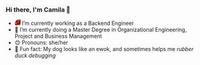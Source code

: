 <!--
**cbisio/cbisio** is a ✨ _special_ ✨ repository because its `README.md` (this file) appears on your GitHub profile.

Here are some ideas to get you started:

- 🔭 I’m currently working on ...
- 🌱 I’m currently doing a Master Degree in Organizational Engineering, Project and Business Management
- 👯 I’m looking to collaborate on ...
- 🤔 I’m looking for help with ...
- 💬 Ask me about ...
- 📫 How to reach me: camibisiob@hotmail.com
- 😄 Pronouns: she/her
- ⚡ Fun fact: ...
-->


### Hi there, I'm Camila 👋

- <img height="15" src="https://raw.githubusercontent.com/github/explore/80688e429a7d4ef2fca1e82350fe8e3517d3494d/topics/ruby/ruby.png">     I’m currently working as a Backend Engineer     
- 🌱 I’m currently doing a Master Degree in Organizational Engineering, Project and Business Management
- 😊 Pronouns: she/her
- 🐶 Fun fact: My dog looks like an ewok, and sometimes helps me _rubber duck debugging_ 
